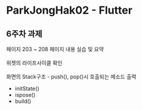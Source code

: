 # ParkJongHak02 - Flutter


## 6주차 과제
페이지 203 ~ 208 페이지 내용 실습 및 요약
<br/>
<br/>
위젯의 라이프사이클 확인
<br/>
<br/>
화면의 Stack구조 - push(), pop()시 호출되는 메소드 출력
- initState()
- ispose()
- build()

